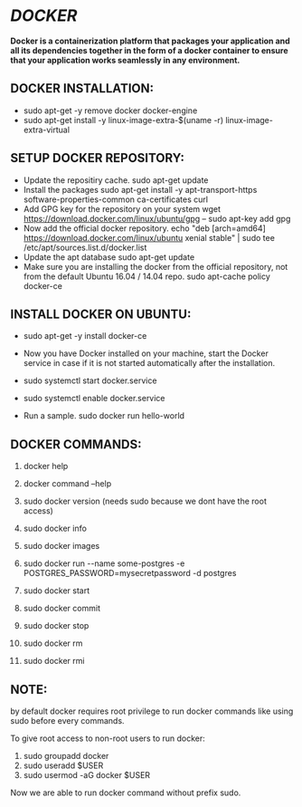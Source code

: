 # *DOCKER*


**Docker is a containerization platform that packages your application and all its dependencies together in the form of a docker container to ensure that your application works seamlessly in any environment.**

## **DOCKER INSTALLATION:**

- sudo apt-get -y remove docker docker-engine 
- sudo apt-get install -y linux-image-extra-$(uname -r) linux-image-extra-virtual
## **SETUP DOCKER REPOSITORY:**
- Update the repositiry cache.
sudo apt-get update
- Install the packages
sudo apt-get install -y apt-transport-https software-properties-common ca-certificates curl  
- Add GPG key for the  repository on your  system
wget https://download.docker.com/linux/ubuntu/gpg – 
sudo apt-key add gpg     
- Now add the official docker repository.                                       echo "deb [arch=amd64] https://download.docker.com/linux/ubuntu xenial stable" | sudo  tee /etc/apt/sources.list.d/docker.list 
- Update the apt database
 sudo apt-get update 
- Make sure you are installing the docker from the official repository, not from the default Ubuntu 16.04 / 14.04 repo.
 sudo apt-cache policy docker-ce 

## **INSTALL DOCKER ON UBUNTU:**
- sudo apt-get -y install docker-ce

- Now you have Docker installed on your machine, start the Docker service in case if it is not started automatically after the installation.

- sudo systemctl start docker.service 
- sudo systemctl enable docker.service

- Run a sample.
sudo docker run hello-world 
## **DOCKER COMMANDS:**

1) docker help 
 
2) docker command –help

3) sudo docker version  (needs sudo because we dont have the root access)

4)  sudo docker info

5) sudo docker images 

6) sudo docker run --name some-postgres -e POSTGRES_PASSWORD=mysecretpassword -d postgres

7) sudo docker start <container name>

8) sudo docker commit <container name>

9) sudo docker stop 

10. sudo docker rm

11. sudo docker rmi


## **NOTE:**
by default docker requires root privilege to run docker commands  like using sudo  before every commands.

To give root access to non-root users to run docker:
1.  sudo groupadd docker
2.  sudo  useradd  $USER
3. sudo  usermod -aG   docker $USER


Now we are able to run docker command without prefix sudo.

